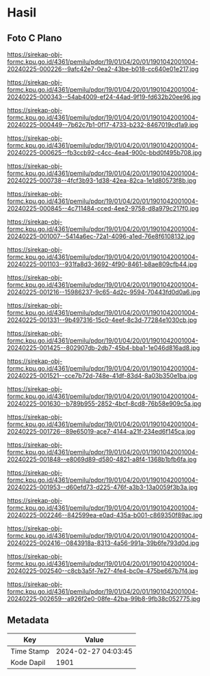 # Hasil

## Foto C Plano

https://sirekap-obj-formc.kpu.go.id/4361/pemilu/pdpr/19/01/04/20/01/1901042001004-20240225-000226--9afc42e7-0ea2-43be-b018-cc640e01e217.jpg

https://sirekap-obj-formc.kpu.go.id/4361/pemilu/pdpr/19/01/04/20/01/1901042001004-20240225-000343--54ab4009-ef24-44ad-9f19-fd632b20ee96.jpg

https://sirekap-obj-formc.kpu.go.id/4361/pemilu/pdpr/19/01/04/20/01/1901042001004-20240225-000449--7b62c7b1-0f17-4733-b232-8467019cd1a9.jpg

https://sirekap-obj-formc.kpu.go.id/4361/pemilu/pdpr/19/01/04/20/01/1901042001004-20240225-000625--fb3ccb92-c4cc-4ea4-900c-bbd0f495b708.jpg

https://sirekap-obj-formc.kpu.go.id/4361/pemilu/pdpr/19/01/04/20/01/1901042001004-20240225-000738--4fcf3b93-1d38-42ea-82ca-1e1d80573f8b.jpg

https://sirekap-obj-formc.kpu.go.id/4361/pemilu/pdpr/19/01/04/20/01/1901042001004-20240225-000845--4c711484-cced-4ee2-9758-d8a979c217f0.jpg

https://sirekap-obj-formc.kpu.go.id/4361/pemilu/pdpr/19/01/04/20/01/1901042001004-20240225-001007--5414a6ec-72a1-4096-a1ed-76e8f6108132.jpg

https://sirekap-obj-formc.kpu.go.id/4361/pemilu/pdpr/19/01/04/20/01/1901042001004-20240225-001103--931fa8d3-3692-4f90-8461-b8ae809cfb44.jpg

https://sirekap-obj-formc.kpu.go.id/4361/pemilu/pdpr/19/01/04/20/01/1901042001004-20240225-001216--15986237-9c65-4d2c-9594-70443fd0d0a6.jpg

https://sirekap-obj-formc.kpu.go.id/4361/pemilu/pdpr/19/01/04/20/01/1901042001004-20240225-001331--9b497316-15c0-4eef-8c3d-77284e1030cb.jpg

https://sirekap-obj-formc.kpu.go.id/4361/pemilu/pdpr/19/01/04/20/01/1901042001004-20240225-001425--802907db-2db7-45b4-bba1-1e046d816ad8.jpg

https://sirekap-obj-formc.kpu.go.id/4361/pemilu/pdpr/19/01/04/20/01/1901042001004-20240225-001521--cce7b72d-748e-41df-83d4-8a03b350e1ba.jpg

https://sirekap-obj-formc.kpu.go.id/4361/pemilu/pdpr/19/01/04/20/01/1901042001004-20240225-001630--b789b955-2852-4bcf-8cd8-76b58e909c5a.jpg

https://sirekap-obj-formc.kpu.go.id/4361/pemilu/pdpr/19/01/04/20/01/1901042001004-20240225-001726--89e65019-ace7-4144-a21f-234ed6f145ca.jpg

https://sirekap-obj-formc.kpu.go.id/4361/pemilu/pdpr/19/01/04/20/01/1901042001004-20240225-001848--e8069d89-d580-4821-a8f4-1368b1bfb6fa.jpg

https://sirekap-obj-formc.kpu.go.id/4361/pemilu/pdpr/19/01/04/20/01/1901042001004-20240225-001953--d60efd73-d225-476f-a3b3-13a0059f3b3a.jpg

https://sirekap-obj-formc.kpu.go.id/4361/pemilu/pdpr/19/01/04/20/01/1901042001004-20240225-002246--842599ea-e0ad-435a-b001-c869350f89ac.jpg

https://sirekap-obj-formc.kpu.go.id/4361/pemilu/pdpr/19/01/04/20/01/1901042001004-20240225-002416--0843918a-8313-4a56-991a-39b6fe793d0d.jpg

https://sirekap-obj-formc.kpu.go.id/4361/pemilu/pdpr/19/01/04/20/01/1901042001004-20240225-002540--c8cb3a5f-7e27-4fe4-bc0e-475be667b7f4.jpg

https://sirekap-obj-formc.kpu.go.id/4361/pemilu/pdpr/19/01/04/20/01/1901042001004-20240225-002659--a926f2e0-08fe-42ba-99b8-9fb38c052775.jpg


## Metadata

| Key        | Value               |
| ---------- | ------------------- |
| Time Stamp | 2024-02-27 04:03:45 |
| Kode Dapil | 1901                |



